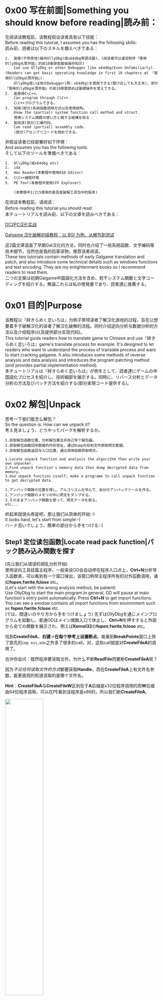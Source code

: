**0x00** 写在前面|Something you should know before reading|読み前：
======================

在阅读该教程前，该教程假设读者具有以下技能：    
Before reading this tutorial, I assumes you has the following skills:    
読み前、読者は以下のスキルを備えべきである：

    1.  能够(不熟悉地)操作OllyDbg(或x64dbg等调试器)，(阅读者可以速览附件『使用OllyDbg从零开始』的前10章获取基础操作知识)
        Can use OllyDbg or other Debugger like x64dbg(Even Unfamiliarly).(Readers can get basic operating knowledge in first 10 chapters at 『使用OllyDbg从零开始』).
        OllyDbg或いは他のDebugger(例：x64dbg)を使用できる(駆け出しても大丈夫)。添付『使用OllyDbg从零开始』の前10章節読めば基礎操作を覚えできる。
    2.  能使用C\C++。
        Can program through C\C++.
        C\C++プログラムできる。
    3.  知晓(部分)系统函数调用方式以及常用结构。
        Know the (partial) system function call method and struct.
        常用システム関数の使い方と関する結構を知る
    4.  能阅读(部分)汇编代码。
        Can read (partial) assembly code.
        (部分)アセンブリコードを読めできる。
   

并假设读者已经部署好如下环境：    
And assumes you has the following tools:    
そして以下のツールを準備べきである：    

    1.  OllyDbg(或x64dbg etc)
    2.  ida
    3.  Hex Reader(本教程中使用010 Editor)
    4.  C\C++编程环境
    5.  PE Tool(本教程中使用CFF Explorer)
    
        (本教程中1|2|5使用的是吾爱破解工具包中的版本)


在阅读本教程前，请阅读：    
Before reading this tutorial you should read:　    
本チュートリアルを読み前、以下の文章を読みべきである：


[DC2PC汉化实战](https://bbs.sumisora.net/read.php?tid=10916692)

[Galgame 汉化破解初级教程：以 BGI 为例，从解包到测试](https://bbs.sumisora.net/read.php?tid=11042351)

这2篇文章涵盖了早期Gal汉化的方法，同时也介绍了一些系统函数、文字编码等技术细节，当然也是我的启蒙读物，推荐读者阅读。    
These two tutorials contain methods of early Galgame translation and patch, and also introduce some technical details such as windows functions and text encoding. They are my enlightenment books so I recommend readers to read them.    
二つの文章は初期Galgame中国語化方法を含め、若干システム関数と文字コーディングを紹介する。無論これらは私の啓発書であり、読者達に推薦する。

**0x01** 目的|Purpose
======================

该教程以『絆きらめく恋いろは』为例子带领读者了解汉化游戏的过程，旨在让想要着手于破解汉化的读者了解汉化破解的流程。同时介绍逆向分析与数据分析的方法以及介绍程序(以及提供部分实现代码)。    
This tutorial guids readers how to translate game to Chinese and use『絆きらめく恋いろは』game's translate process for example. It's designed to let readers who want to understand the process of translate process and want to start cracking galgame. It also introduces some methods of reverse analysis and data analysis and introduces the program patching method (and provides partial implementation method).    
本チュートリアルは『絆きらめく恋いろは』が例をとして、読者達にゲームの中国語化プロセスを紹介し、技術細部を展示する。同時に、リバース分析とデータ分析の方法及びパッチ方法を紹介する(部分実現コード提供する)。

**0x02** 解包|Unpack
======================

思考一下我们能怎么解包？    
So the question is: How can we unpack it?    
考え見ましょう、どうやってパークを解析するか。    

    1.获取解包函数位置，分析解包算法并自己写个解包器。
    2.获取解包函数回传数据的内存地址，通过Dump内存到文件获取明文数据。
    3.获取解包函数返回与入口位置，通过调用函数获取明文。

    1.Locate unpack function and analysis the algorithm then write your own unpacker.
    2.Find unpack function's memory data then dump decrypted data from memory.
    3.Use unpack function isself, make a programe to call unpack function to get decrypted data.

    1.アンパック関数の位置を探し、アルゴリズムを学んで、自分のアンパックツールを作る。
    2.アンパック関数のメモリの中に明文をダンプする。
    3.そのままアンパック関数を使って、明文データを取る。
    etc...

听起来就很头疼是吧，那让我们从简单的开始:-)    
It looks hard, let's start from simple:-)    
ハード高いでしょう、簡単の部分から手をつける:-) 

Step1 定位读包函数|Locate read pack function|パック読み込み関数を探す
----------------------
(先让我们从错误的胡乱分析开始)  
使用逆向工具挂载主程序，一般来说OD会自动停在程序入口点上，**Ctrl+N**分析导入函数表，可以看到有一个窗口弹出，该窗口例举主程序所有的对外函数调用，诸如**fopen**,**fwrite**,**fclose** etc。  
(Let's start with the wrong analysis method, be patient)    
Use OllyDbg to start the main program.In general, OD will pause at main function's entry point automatically. Press **Ctrl+N** to get import functions. You can see a window contains all import functions from environment such as **fopen**,**fwrite**,**fclose** etc.    
(では、間違いのやり方から手をつけましょう)
先ずはOllyDbgを通じメインプログラムを起動し、普通ODはメイン関数入口で休止し、**Ctrl+N**を押すすると外部から全ての関数を展示され、例えば**Kernel32**の**fopen**,**fwrite**,**fclose** etc。  

找到**CreateFileA**，**右键**->**在每个参考上设置断点**。能看到**BreakPoints**窗口上除了原先的`cmp esi,edx`之外多了很多的call，对，这些call就是对**CreateFileA**的调用了。

也许你会问：既然程序要读取文件，为什么不断**ReadFile**而要断**CreateFileA**呢？

因为*不论任何读取文件的方式*都要获取**Handle**，而在**CreateFileA**上有文件名参数，能更直观的知道读取的是哪个文件名。

**Hint**：**CreateFileA**与**CreateFileW**区别在于**A**后缀是x32位程序调用的而**W**后缀由64位程序调用，可以在PE看到该程序是x86的，所以我们断**CreateFileA**。

<img src="https://img.ztzl.moe/images/2019/03/10/TIM20190310195525.png" width="50%" height="50%">    

图1  从引用函数表中寻找**CreateFileA**函数

**Hint**：双击断点可以跳到对应的汇编地址处  
**Hint**：**ctrl+N**只能显示当前模块的引用函数。在汇编窗口处**右键**->**查看**可以切换模块。

Step2 执行分析
----------------------
让我们随意查看一个**CreateFileA**吧，OD会自动把函数参数分析出来

    0029DC43  |> \6A 00         push 0x0    ; /hTemplateFile = NULL
    0029DC45  |.  68 80000000   push 0x80   ; |Attributes = NORMAL
    0029DC4A  |.  6A 03         push 0x3    ; |Mode = OPEN_EXISTING
    0029DC4C  |.  6A 00         push 0x0    ; |pSecurity = NULL
    0029DC4E  |.  6A 01         push 0x1    ; |ShareMode = FILE_SHARE_READ
    0029DC50  |.  68 00000080   push 0x80000000 ; |Access = GENERIC_READ
    0029DC55  |.  8D4424 68     lea eax,dword ptr ss:[esp+0x68] ; |
    0029DC59  |.  50            push eax    ; |FileName = "赠?
    0029DC5A  |.  FF15 20714300 call dword ptr ds:[<&KERNEL32.CreateFile>;  \CreateFileA

**FileName**便是我们关心的字符串了，我们的目的是断到.**pac**包的读取行为。让我们**F9**开始执行程序，当断点被激活时，我们可以看到当前的**FileName**变量是什么。

但不幸的是，读者会发现所有的**CreateFileA**函数都没有指向目标.**pac**包，那么问题来了，这程序到底是在哪里读取文件的呢？

Step3 DLL模块分析
----------------------
敏锐的读者可能已经察觉到这个问题：为什么主窗口显示了，图像资源都加载了，而却没有一个**CreateFileA**函数进行.**pac**包读取？

答案很简单，读取不是放在主程序来读取的。

让我们取消所有的断点，从整体窥视主程序的运行过程。  
**Ctrl+F2**重载程序，**取消所有断点**并**F9**运行，直到主窗口创建为止。  
OD的**Log Data**窗口忠实地体现了程序执行的过程：

    Log data
    地址       消息
    ...
    002E3E8D   程序入口点
    ...
    10000000   Module F:\kiturakirameku\dll\Pal.dll
    01130000   Module F:\kiturakirameku\dll\vorbisfile.dll
    ...
    ...
    01150000   Module F:\kiturakirameku\dll\ogg.dll
    042E0000   Module F:\kiturakirameku\dll\vorbis.dll
    011C0000   Modules F:\kiturakirameku\dll\RESOURCE.dll
    ...
    011C0000   卸载 F:\kiturakirameku\dll\RESOURCE.dll
    ...

有几个可疑的Dll被加载了，按照顺序来看，第一个加载的是**Pal.dll**，之后加载了一些看似解码器之类的DLL，最后有个**RESOURCE.dll**被加载了又被卸载了。

首先来分析DLL调用层次，**CFF Explorer**挂载第一个被引用的**Pal.dll**，获取引入树。    

<img src="https://img.ztzl.moe/images/2019/03/11/TIM20190311113643.png" width="50%" height="50%">

显然**Pal.dll**是刚刚**Log Data**中外部DLL的根，由**Pal.dll**加载其余DLL。    
第一个引用的DLL永远是最可疑的，让我们打开ida看看**Pal.dll**提供了什么并引用了什么。  
打开ida，**Alt+2**呼出**Exports**窗口

<img src="https://img.ztzl.moe/images/2019/03/11/TIM20190311110655.png" width="50%" height="50%">

图2  从**Exports**窗口查看**Pal.dll**函数  

可以看到**Pal.dll**有大量的绘制，数据交互等函数。  
**Alt+7**呼出**Imports**窗口，我们看到我们关心的**CreateFileA**以及**CreateFontA**(在后面的修改编码章节中会有介绍)。

显然，**Pal.dll**就是该游戏的绘图引擎，而一般2DGame公司是不会单独花钱使用商业绘图引擎，所有这引擎十有八九是开源的，让我们Noogle一下。    
啊哈，**PAL=[Physics_Abstraction_Layer](https://en.wikipedia.org/wiki/Physics_Abstraction_Layer)**，既然找到本体了，我们可以下载它的源码查看头文件，就能知道所有基本函数的功能与该游戏厂商自定义的接口。

让我们回到OD。    
x86程序可以调用**KERNEL32.LoadLibraryA**或是**KERNEL32.LoadLibraryExA**来加载DLL，如果读者想研究DLL在加载前后程序行为可以断这两个函数进行研究。    
在这里我们只关心**CreateFileA**以及**CreateFontA**，先让程序开跑，在**Log Data**窗口显示**Pal.dll**被加载后在主窗口切换模块到PAL(**右键**->**查看**->**模块'pal'**)，**Ctrl+N**在导入表断**CreateFileA**以及**CreateFontA**。  

在窗体创建后**CreateFileA**就被命中，位于：    

    100A7357  |.  6A 00         push 0x0    ; /hTemplateFile
    100A7359  |.  56            push esi    ; |Attributes
    100A735A  |.  57            push edi    ; |Mode
    100A735B  |.  8B3D 04910E10 mov edi,dword ptr ds:[<&KER>; |kernel32.CreateFileA
    100A7361  |.  6A 00         push 0x0    ; |pSecurity
    100A7363  |.  53            push ebx    ; |ShareMode
    100A7364  |.  FFB5 F0F6FFFF push [local.580]    ; |Access = GENERIC_READ
    100A736A  |.  50            push eax    ; |FileName
    100A736B  |.  FFD7          call edi    ; \CreateFileA

经过调用不难发现，Pal尝试读取PAC包的读取策略是：

    ../遍历包名表/包名.pac
    ../包名.pac

<img src="https://img.ztzl.moe/images/2019/03/11/TIM20190312105806.png" width="100%" height="100%">
<img src="https://img.ztzl.moe/images/2019/03/11/TIM20190312105814.png" width="100%" height="100%">
<img src="https://img.ztzl.moe/images/2019/03/11/TIM20190312105821.png" width="100%" height="100%">
...      
<img src="https://img.ztzl.moe/images/2019/03/12/TIM20190312105814.png" width="100%" height="100%">

**Hint**：简短的文件名有利于调试，字符串超出OD窗口很令人头疼    

通过OD我们检验了**Pal.dll**的**100A736B**上的**CreateFileA**是PAC读取入口，让我们记住这个函数地址并打开ida。

ida直接加载**Pal.dll**，打开窗口**Imports**(Alt+8)查找**CreateFileA**，双击后可以跳转到汇编。光标移到**CreateFileA**并按**X**呼出调用地址表，查找和**100A736B**最接近的地址，双击跳转到函数，F5分析伪代码。    
恭喜你，你已经找到了**Pal.dll**的解包函数了！为了方便下次查看，让我们重命名该函数(右键函数名->Rename global item)，我把它换成了**PalReadPac**，下文中也会称该函数为**PalReadPac**。

接下来有3种做法：    

    1.  分析PalReadPac并写一个解包算法
    2.  分析调用方法并写一个程序调用PalReadPac
    3.  分析PalReadPac保持数据的内存位置，直接Dump内存

我们先从方法1开始，让我们看看部分函数**PalReadPac**：

    HANDLE __usercall PalReadPac@<eax>//...   
    {
    	dwDesiredAccess = 0;
    	SetFilePointer(v12, 12, (PLONG)&dwDesiredAccess, 0);
    	ReadFile(v12, &Buffer, 0x7F8u, &NumberOfBytesRead, 0);
    	v11 = (char)v11;
    	v13 = v34[2 * (char)v11];
    	//...
    	v14 = v13 >> 1;
    	v15 = 40 * (v14 + *(&Buffer + 2 * v11));
    	while ( 1 )
    	{
    		dwDesiredAccess = v15 >> 31;
    		SetFilePointer(v12, v15, (PLONG)&dwDesiredAccess, 1u);
    		ReadFile(v12, &FileName, 0x20u, &NumberOfBytesRead, 0);
    		v16 = v30;
    		v17 = &FileName;
    		v18 = 28;
    		//...
    		//某种字符串比较
    		//...
    	}
    	v26 = hFile;
    	ReadFile(hFile, (LPVOID)(a7 + 8), 4u, &NumberOfBytesRead, 0);
    	ReadFile(v26, (LPVOID)a7, 4u, &NumberOfBytesRead, 0);
    	v27 = *(_DWORD *)a7;
    	v28 = *(_DWORD *)a7 + *(_DWORD *)(a7 + 8);
    	dwDesiredAccess = 0;
    	*(_DWORD *)(a7 + 4) = v28;
    	SetFilePointer(v26, v27, (PLONG)&dwDesiredAccess, 0);
    	return v26;
    }

**Hint**：函数返回的HANDLE表示在函数外将会有其他文件操作

从代码中可以看到，文件头部的12个Byte被跳过(0x0C)，接下来读取0x7F8到BUFFER计算某种入口地址，之后是根据这个地址读一个表，表中第一个成员是明码的成员名字，32Byte。    
既然是明码的，那让我们打开一个PAC分析一下！ 

**Hint**：选择文件大小最小的PAC分析以减轻头痛症状。

拿**csv.pac**分析，Hex打开跳转到0x7F8+0x0C=0x804：

<img src="https://img.ztzl.moe/images/2019/03/13/TIM20190313210407.png" width="80%" height="80%"> 

看起来这是由char[32]+DWORD+DWORD构成一个表成员，一般表述成员需要有起始地址与偏移量，那这个十有八九就是起始地址和偏移了，怎么验证呢？    
假设第一个是起始地址，文件最高地址是0xAE37，所以两个DWORD值一定是小于0xAE37。所以第一个DWORD=0x035E，而前0x0804是存放引导地址的，所以数据一定在0x0804后，因此第一个DWORD是数据长度。那第二个DWORD=0x0A0C就是偏移地址了。跳转到0x0A0C发现正好是成员表末尾，偏移地址猜测得证，跳转到0x0A0C+0x035E是0x00(结尾标志)，文件长度猜测得证。

**Hint**：存储分为大端存储和小端存储，一般来说表结束后紧接着就是数据区，可以查看数据区起始地址推测这是大端还是小端存储

现在我们已经解开了文件成员表的秘密，结构如下：

    {
      char memberName[32];
      DWORD size;
      DWORD offset;
    }

让我们继续分析代码，中间部分的伪代码比较复杂，没关系，换回OD让我们继续跟踪变量，跟随到

    100A73D0  |.  6A 00         push 0x0
    100A73D2  |.  68 00000010   push Pal.10000000
    100A73D7  |.  6A 03         push 0x3
    100A73D9  |.  6A 00         push 0x0
    100A73DB  |.  6A 01         push 0x1
    100A73DD  |.  68 00000080   push 0x80000000
    100A73E2  |.  50            push eax
    100A73E3  |.  FFD7          call edi    ;  kernel32.CreateFileA

注意这个`call edi`是函数指针引用的写法，对应**PalReadPac**的

    hFileHandle = CreateFileA(&FileName, 0x80000000, 1u, 0, 3u, 0x10000000u, 0);

**Hint**：`push`指令是入栈指令，调用标准约定最后push的(`push eax`)是函数的第一个参数，最先push的(`push 0x0`)是最后参数，这也符合栈的先入先出特性。

在OD里可以看到eax的地址指向了**游戏目录/xxx.pac**，继续往后看：

    100A745D  |.  6A 01         |push 0x1   ; /Origin = FILE_CURRENT
    100A745F  |.  8D8D F0F6FFFF |lea ecx,[local.580]    ; |
    100A7465  |.  51            |push ecx   ; |pOffsetHi
    100A7466  |.  50            |push eax   ; |OffsetLo
    100A7467  |.  57            |push edi   ; |hFile
    100A7468  |.  FF15 C8900E10 |call dword ptr ds:[<&KERNEL32.SetFilePoin>; \SetFilePointer
    100A746E  |.  6A 00         |push 0x0   ; /pOverlapped
    100A7470  |.  8D85 E4F6FFFF |lea eax,[local.583]    ; |
    100A7476  |.  50            |push eax   ; |pBytesRead = 00000001
    100A7477  |.  6A 20         |push 0x20  ; |BytesToRead = 20 (32.)
    100A7479  |.  8D85 ECFEFFFF |lea eax,[local.69] ; |
    100A747F  |.  50            |push eax   ; |Buffer = 00000001
    100A7480  |.  57            |push edi   ; |hFile = 000002E8
    100A7481  |.  FF15 74910E10 |call dword ptr ds:[<&KERNEL32.ReadFile>]   ; \ReadFile

对应的ida伪代码：

    SetFilePointer( hFileHandle, 
                    offsetLo, 
                    (PLONG)&pRead, 
                    1u);
    ReadFile(   hFileHandle, 
                &FileName, 
                0x20u, 
                &NumberOfBytesRead, 
                0);

这里在读PAC成员的名字到**FileName**([ebp-0x114])

<img src="https://img.ztzl.moe/images/2019/03/12/TIM20190312152559.png" width="50%" height="50%"> 

接下来会在OD中看到`EAX`与`ECX`指向当前读取到的成员文件名和目标文件名，实际是在查找PAC包中的目标文件。    

**Hint**：可以根据OD调试时的真实传参重命名ida的伪代码，方便解读。    
**Hint**：如果有想查询的函数请使用巨硬Doc，如[SetFilePointer](https://docs.microsoft.com/en-us/windows/desktop/api/fileapi/nf-fileapi-setfilepointer)。    
**Hint**：函数返回值(如果有的话)存在EAX。所以如果EAX被作为指针传参，**在函数调用之前**要先把内存地址调整到EAX(内存地址框内**Ctrl+G**输入EAX即可跳转)。
**Hint**：如果OD中看见大量的连续的     

    MOV xxx     //取值范式
    cmp xxx     //比较范式
    j** xxx     //跳转范式    

很大可能是在做**串比较**或是**switch case**，一般情况下**switch case**是可以自动识别的并且**跳转范式**后往往会跟随其他指令。

所以**PalReadPac**的职责是打开一个文件handle，按文件名查找指定成员并把指针定位在成员的offset上，返回handle。    
所以解密操作一定是调用**PalReadPac**的其中一个父函数的行为，返回ida查调用树。       
<img src="https://img.ztzl.moe/images/2019/03/12/TIM20190312143958.png" width="50%" height="50%">     

**Hint**：在IDA View窗口空格键切换到汇编试图，光标选择**目标函数**后**菜单栏**->**View**->**Graphs**->**Xrefs to**可获取调用图。     
**Hint**：还记得之前说的ida按**X**调函数引用表吗？看来你很好的掌握了**Hint**提示！

显然，**PalReadPac**的直接调用有**PalFileCreateEx**与**PalFileGetFullPath**，都是DLL开出的接口，**PalFileCreateEx**被**PalFileCreate**调用，欸，是不是很眼熟？

对，这个函数在主程序被调用过！

ida挂载主程序，查看import，查找所有**PalFileCreate**调用，发现函数sub_441810：

	signed int sub_441810()
	{

	//...
	v0 = (void *)PalFileCreate("graphic.dat", &v9);
	if ( v0 == (void *)-1 )
		return 0;
	lpBuffer = (LPVOID)PalMemoryAlloc(nNumberOfBytesToRead + 1, 0);
	*((_BYTE *)lpBuffer + nNumberOfBytesToRead) = 0;
	ReadFile(v0, lpBuffer, nNumberOfBytesToRead, &NumberOfBytesRead, 0);
	CloseHandle(v0);
	v2 = (char *)lpBuffer;
	if ( *(_BYTE *)lpBuffer == 36 )
	{
		v7 = (char *)lpBuffer + 16;
		v8 = nNumberOfBytesToRead - 16;
		if ( ((_BYTE)nNumberOfBytesToRead - 16) & 3 )
			v8 = nNumberOfBytesToRead - 16 - (((_BYTE)nNumberOfBytesToRead - 16)&3);
		v3 = v7;
		v4 = 4;
		v5 = v8;
		do
		{
		  *v3 = __ROL1__(*v3, v4++);
		  *(_DWORD *)v3 ^= 0x84DF873u;
		  *(_DWORD *)v3 ^= 0xFF987DEE;
		  v3 += 4;
		  v5 -= 4;
		}
		while ( v5 );
		v2 = (char *)lpBuffer;
	}
	memmove_0(&word_7915EC, v2 + 16, 0x7F8u);
	dword_7915E8 = (int)lpBuffer + 2056;
	dword_7915E0 = 1;
	return 1;
	}

大量的数据计算以及返回的是`bool`都在暗示这是数据处理函数，也就是我们要找的解密函数了。    
让我们看看其他调用有没有什么共通的数据处理方式，以**0x84DF873**作为索引查询，同样的结构在**sub_445040**函数中发现，二者都有拼凑字符串**xxx.dat**以及同样的数据操作方式。**sub_4478D0**的函数结构则更是简单明了：    

	signed int __fastcall sub_4478D0(_BYTE *a1, int a2)
	{
		_BYTE *v2; // edi
		char v3; // cl
		int v4; // edx
		signed int result; // eax
		int v6; // [esp+Ch] [ebp-8h]		
		v6 = a2;
		if ( a2 & 3 )
			v6 = a2 - (a2 & 3);
		v2 = a1;
		v3 = 4;
		v4 = v6;
		do
		{
			*v2 = __ROL1__(*v2, v3++);
			*(_DWORD *)v2 ^= 0x84DF873u;
			*(_DWORD *)v2 ^= 0xFF987DEE;
			v2 += 4;
			v4 -= 4;
		}
		while ( v4 );
		return result;
	}

这样我们就获得了解密函数。逆函数记得把`ROL`改成`ROR`。

**Hint**：`ROL`=循环左移，`ROR`=循环右移    
**Hint**：**Alt+B**查询Hex

方法2可以从**sub_4478D0**的父函数开始入手，方法3的内存就是**sub_4478D0**函数的第一参数`_BYTE *a1`指向的地址。

题外话
----------------------

其实这个程序的大致结构是这样的：  

    主程序
    --加载-->
    Pal[初始化--独立线程--读PAC--回送handle]
    --handle-->
    主程序[解密--RUBY脚本解析]
    --显示与绘制指令-->
    Pal[绘制]    

可能是考虑到读取的视频图像等大文件效率把读取放在Pal读取，的确效率是高的，但为什么不把RUBY解析器也包进去呢？反正都是开源的也不会出现开源污染。    

"PAL的代码被暴力地修改，犹如合成兽一样强行添加了一个丑陋的文件加密算法"    
"为了保持主程序与PAL通信正常，在PAL这个傀儡中强行加了个Message收发器(甚至连管线都没用)"    
"华丽的UI外表下是诡异的程序结构"    

![图文无关](https://img.ztzl.moe/images/2019/03/11/images.jpg)

图**  一位加班加的很严重的代码人



